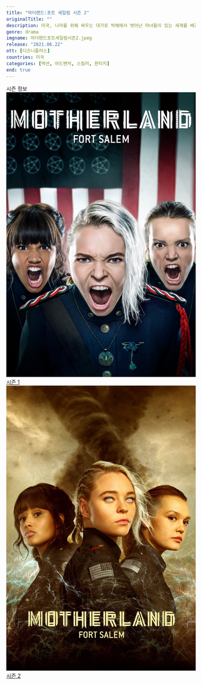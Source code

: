 ```yaml
---
title: "마더랜드:포트 세일럼 시즌 2"
originalTitle: ""
description: 미국, 나라를 위해 싸우는 대가로 박해에서 벗어난 마녀들이 있는 세계를 배경으로 하는 이 시리즈는 훈련부터 파견까지, 초자연적 전술로 테러리스트 위협에 맞서는 세 여자의 이야기를 담고 있다.
genre: drama
imgname: 마더랜드포트세일럼시즌2.jpeg
release: "2021.06.22"
ott: [디즈니플러스]
countries: 미국
categories: [액션, 어드벤처, 스릴러, 판타지]
end: true
---
```


<div class="title bold">시즌 정보</div>

<div class="season-list">
<div class="item">
<a href="https://lesflix.github.io/drama/마더랜드포트세일럼시즌1" >
<img src="/poster/마더랜드포트세일럼시즌1.jpeg" alt="마더랜드포트세일럼시즌1 포스터 ">
시즌 1</a>
</div>

<div class="item">
<a href="https://lesflix.github.io/drama/마더랜드포트세일럼시즌2" >
<img src="/poster/마더랜드포트세일럼시즌2.jpeg" alt="마더랜드포트세일럼시즌2 포스터 ">
시즌 2</a>
</div>
</div>
